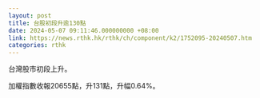 ```yaml
---
layout: post
title: 台股初段升逾130點
date: 2024-05-07 09:11:46.000000000 +08:00
link: https://news.rthk.hk/rthk/ch/component/k2/1752095-20240507.htm
categories: rthk
---
```


台灣股市初段上升。

加權指數收報20655點，升131點，升幅0.64%。
